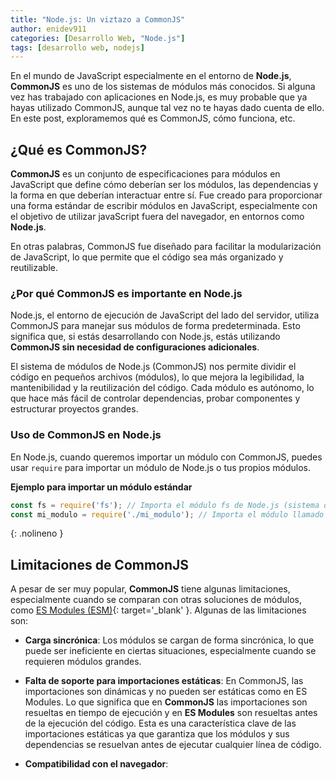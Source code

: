 ```yaml
---
title: "Node.js: Un viztazo a CommonJS"
author: enidev911
categories: [Desarrollo Web, "Node.js"]
tags: [desarrollo web, nodejs]
---
```


En el mundo de JavaScript especialmente en el entorno de **Node.js**, **CommonJS** es uno de los sistemas de módulos más conocidos. Si alguna vez has trabajado con aplicaciones en Node.js, es muy probable que ya hayas utilizado CommonJS, aunque tal vez no te hayas dado cuenta de ello. En este post, exploramemos qué es CommonJS, cómo funciona, etc.



## **¿Qué es CommonJS?**

**CommonJS** es un conjunto de especificaciones para módulos en JavaScript que define cómo deberían ser los módulos, las dependencias y la forma en que deberían interactuar entre sí. Fue creado para proporcionar una forma estándar de escribir módulos en JavaScript, especialmente con el objetivo de utilizar javaScript fuera del navegador, en entornos como **Node.js**.

En otras palabras, CommonJS fue diseñado para facilitar la modularización de JavaScript, lo que permite que el código sea más organizado y reutilizable.

### **¿Por qué CommonJS es importante en Node.js**

Node.js, el entorno de ejecución de JavaScript del lado del servidor, utiliza CommonJS para manejar sus módulos de forma predeterminada. Esto significa que, si estás desarrollando con Node.js, estás utilizando **CommonJS sin necesidad de configuraciones adicionales**.

El sistema de módulos de Node.js (CommonJS) nos permite dividir el código en pequeños archivos (módulos), lo que mejora la legibilidad, la mantenibilidad y la reutilización del código. Cada módulo es autónomo, lo que hace más fácil de controlar dependencias, probar componentes y estructurar proyectos grandes.


### **Uso de CommonJS en Node.js**

En Node.js, cuando queremos importar un módulo con CommonJS, puedes usar `require` para importar un módulo de Node.js o tus propios módulos.

**Ejemplo para importar un módulo estándar**

```javascript
const fs = require('fs'); // Importa el módulo fs de Node.js (sistema de archivos)
const mi_modulo = require('./mi_modulo'); // Importa el módulo llamado mi_modulo.js 
```
{: .nolineno }


## **Limitaciones de CommonJS**

A pesar de ser muy popular, **CommonJS** tiene algunas limitaciones, especialmente cuando se comparan con otras soluciones de módulos, como [ES Modules (ESM)](https://nodejs.org/api/esm.html){: target='_blank' }. Algunas de las limitaciones son:

- **Carga sincrónica**: Los módulos se cargan de forma sincrónica, lo que puede ser ineficiente en ciertas situaciones, especialmente cuando se requieren módulos grandes.

- **Falta de soporte para importaciones estáticas**: En CommonJS, las importaciones son dinámicas y no pueden ser estáticas como en ES Modules. Lo que significa que en **CommonJS** las importaciones son resueltas en tiempo de ejecución y en **ES Modules** son resueltas antes de la ejecución del código. Esta es una característica clave de las importaciones estáticas ya que garantiza que los módulos y sus dependencias se resuelvan antes de ejecutar cualquier línea de código.

- **Compatibilidad con el navegador**: 
